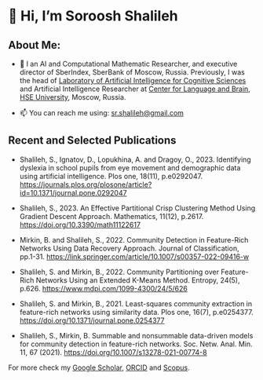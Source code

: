 # 👋 Hi, I’m Soroosh Shalileh 


## About Me:
  - 🌱 I an AI and Computational Mathematic Researcher, and executive director of SberIndex, SberBank of Moscow, Russia. Previously, 
I was the head of [Laboratory of Artificial Intelligence for Cognitive Sciences](https://www.hse.ru/en/neuroling/vml/) and Artificial Intelligence Researcher at [Center for Language and Brain](https://www.hse.ru/en/neuroling/), [HSE University](https://www.hse.ru/en/), Moscow, Russia. 



-  📫 You can reach me using: sr.shalileh@gmail.com 

## Recent and Selected Publications

- Shalileh, S., Ignatov, D., Lopukhina, A. and Dragoy, O., 2023. Identifying dyslexia in school pupils from eye movement and demographic data using artificial intelligence. Plos one, 18(11), p.e0292047. https://journals.plos.org/plosone/article?id=10.1371/journal.pone.0292047

- Shalileh, S., 2023. An Effective Partitional Crisp Clustering Method Using Gradient Descent Approach. Mathematics, 11(12), p.2617. https://doi.org/10.3390/math11122617

- Mirkin, B. and Shalileh, S., 2022. Community Detection in Feature-Rich Networks Using Data Recovery Approach. Journal of Classification, pp.1-31.
https://link.springer.com/article/10.1007/s00357-022-09416-w

- Shalileh, S. and Mirkin, B., 2022. Community Partitioning over Feature-Rich Networks Using an Extended K-Means Method. Entropy, 24(5), p.626. https://www.mdpi.com/1099-4300/24/5/626

- Shalileh, S. and Mirkin, B., 2021. Least-squares community extraction in feature-rich networks using similarity data. Plos one, 16(7), p.e0254377. https://doi.org/10.1371/journal.pone.0254377

- Shalileh, S., Mirkin, B. Summable and nonsummable data-driven models for community detection in feature-rich networks. Soc. Netw. Anal. Min. 11, 67 (2021). https://doi.org/10.1007/s13278-021-00774-8


For more check my [Google Scholar](https://scholar.google.com/citations?user=3Fe4hWAAAAAJ&hl=en), [ORCID](https://orcid.org/0000-0001-6226-4990) and [Scopus](https://www.scopus.com/authid/detail.uri?partnerID=HzOxMe3b&authorId=57202057084&origin=inward).




<!---
Sorooshi/Sorooshi is a ✨ special ✨ repository because its `README.md` (this file) appears on your GitHub profile.
You can click the Preview link to take a look at your changes.
--->
